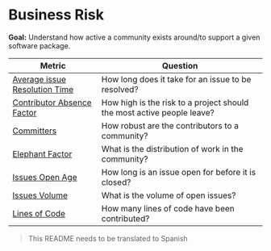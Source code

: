 # Business Risk

**Goal:** Understand how active a community exists around/to support a given software package.

Metric | Question
--- | ---
[Average issue Resolution Time](average-issue-resolution-time.md) | How long does it take for an issue to be resolved?
[Contributor Absence Factor](contributor-absence-factor.md)| How high is the risk to a project should the most active people leave?
[Committers](committers.md) | How robust are the contributors to a community?
[Elephant Factor](elephant-factor.md)| What is the distribution of work in the community?
[Issues Open Age](issues-open-age.md) | How long is an issue open for before it is closed?
[Issues Volume](issues-volume.md)| What is the volume of open issues?
[Lines of Code](lines-of-code.md)| How many lines of code have been contributed?

> This README needs to be translated to Spanish